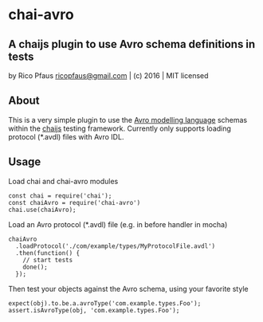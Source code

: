 # chai-avro

## A chaijs plugin to use Avro schema definitions in tests

by Rico Pfaus <ricopfaus@gmail.com> | (c) 2016 | MIT licensed

## About
This is a very simple plugin to use the [Avro modelling language](http://http://avro.apache.org) schemas
within the [chaijs](http://chaijs.com) testing framework. Currently only supports loading
protocol (*.avdl) files with Avro IDL.

## Usage

Load chai and chai-avro modules

    const chai = require('chai');
    const chaiAvro = require('chai-avro')
    chai.use(chaiAvro);

Load an Avro protocol (*.avdl) file (e.g. in before handler in mocha)

    chaiAvro
      .loadProtocol('./com/example/types/MyProtocolFile.avdl')
      .then(function() {
        // start tests
        done();
      });

Then test your objects against the Avro schema, using your favorite style

    expect(obj).to.be.a.avroType('com.example.types.Foo');
    assert.isAvroType(obj, 'com.example.types.Foo');
